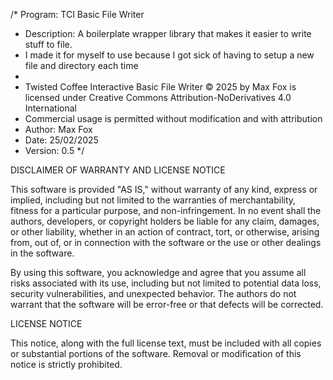 /* Program:     TCI Basic File Writer
 * Description: A boilerplate wrapper library that makes it easier to write stuff to file. 
 * I made it for myself to use because I got sick of having to setup a new file and directory each time
 * 
 * Twisted Coffee Interactive Basic File Writer © 2025 by Max Fox is licensed under Creative Commons Attribution-NoDerivatives 4.0 International
 * Commercial usage is permitted without modification and with attribution
 * Author:      Max Fox
 * Date:        25/02/2025
 * Version:     0.5
 */

DISCLAIMER OF WARRANTY AND LICENSE NOTICE

This software is provided "AS IS," without warranty of any kind, express or implied, including but not limited to the warranties of merchantability, 
fitness for a particular purpose, and non-infringement. In no event shall the authors, developers, or copyright holders be liable for any claim, damages, 
or other liability, whether in an action of contract, tort, or otherwise, arising from, out of, or in connection with the software or the use or other dealings in the software.

By using this software, you acknowledge and agree that you assume all risks associated with its use, including but not limited to potential data loss, 
security vulnerabilities, and unexpected behavior. The authors do not warrant that the software will be error-free or that defects will be corrected.

LICENSE NOTICE

This notice, along with the full license text, must be included with all copies or substantial portions of the software. 
Removal or modification of this notice is strictly prohibited.
